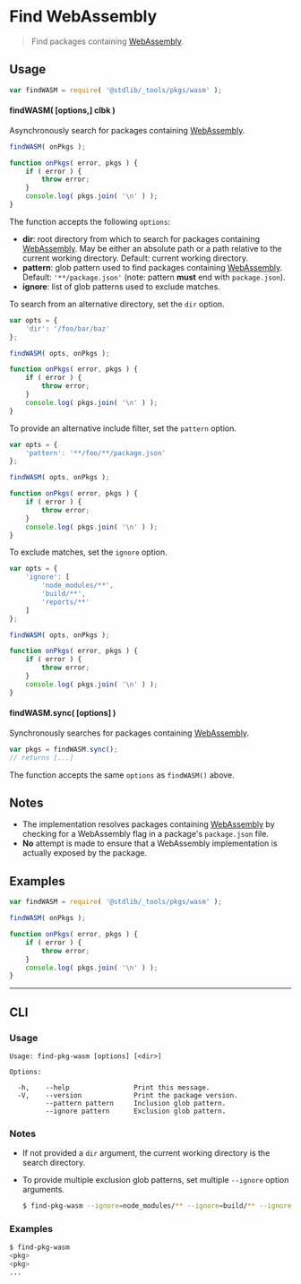 # Find WebAssembly

> Find packages containing [WebAssembly][webassembly].

<section class="usage">

## Usage

```javascript
var findWASM = require( '@stdlib/_tools/pkgs/wasm' );
```

#### findWASM( \[options,] clbk )

Asynchronously search for packages containing [WebAssembly][webassembly].

```javascript
findWASM( onPkgs );

function onPkgs( error, pkgs ) {
    if ( error ) {
        throw error;
    }
    console.log( pkgs.join( '\n' ) );
}
```

The function accepts the following `options`:

-   **dir**: root directory from which to search for packages containing [WebAssembly][webassembly]. May be either an absolute path or a path relative to the current working directory. Default: current working directory.
-   **pattern**: glob pattern used to find packages containing [WebAssembly][webassembly]. Default: `'**/package.json'` (note: pattern **must** end with `package.json`).
-   **ignore**: list of glob patterns used to exclude matches.

To search from an alternative directory, set the `dir` option.

```javascript
var opts = {
    'dir': '/foo/bar/baz'
};

findWASM( opts, onPkgs );

function onPkgs( error, pkgs ) {
    if ( error ) {
        throw error;
    }
    console.log( pkgs.join( '\n' ) );
}
```

To provide an alternative include filter, set the `pattern` option.

```javascript
var opts = {
    'pattern': '**/foo/**/package.json'
};

findWASM( opts, onPkgs );

function onPkgs( error, pkgs ) {
    if ( error ) {
        throw error;
    }
    console.log( pkgs.join( '\n' ) );
}
```

To exclude matches, set the `ignore` option.

```javascript
var opts = {
    'ignore': [
        'node_modules/**',
        'build/**',
        'reports/**'
    ]
};

findWASM( opts, onPkgs );

function onPkgs( error, pkgs ) {
    if ( error ) {
        throw error;
    }
    console.log( pkgs.join( '\n' ) );
}
```

#### findWASM.sync( \[options] )

Synchronously searches for packages containing [WebAssembly][webassembly].

```javascript
var pkgs = findWASM.sync();
// returns [...]
```

The function accepts the same `options` as `findWASM()` above.

</section>

<!-- /.usage -->

<section class="notes">

## Notes

-   The implementation resolves packages containing [WebAssembly][webassembly] by checking for a WebAssembly flag in a package's `package.json` file. 
-   **No** attempt is made to ensure that a WebAssembly implementation is actually exposed by the package.

</section>

<!-- /.notes -->

<section class="examples">

## Examples

<!-- eslint no-undef: "error" -->

```javascript
var findWASM = require( '@stdlib/_tools/pkgs/wasm' );

findWASM( onPkgs );

function onPkgs( error, pkgs ) {
    if ( error ) {
        throw error;
    }
    console.log( pkgs.join( '\n' ) );
}
```

</section>

<!-- /.examples -->

* * *

<section class="cli">

## CLI

<section class="usage">

### Usage

```text
Usage: find-pkg-wasm [options] [<dir>]

Options:

  -h,    --help                Print this message.
  -V,    --version             Print the package version.
         --pattern pattern     Inclusion glob pattern.
         --ignore pattern      Exclusion glob pattern.
```

</section>

<!-- /.usage -->

<section class="notes">

### Notes

-   If not provided a `dir` argument, the current working directory is the search directory.

-   To provide multiple exclusion glob patterns, set multiple `--ignore` option arguments.

    ```bash
    $ find-pkg-wasm --ignore=node_modules/** --ignore=build/** --ignore=reports/**
    ```

</section>

<!-- /.notes -->

<section class="examples">

### Examples

```bash
$ find-pkg-wasm
<pkg>
<pkg>
...
```

</section>

<!-- /.examples -->

</section>

<!-- /.cli -->

<section class="links">

[webassembly]: http://webassembly.org/

</section>

<!-- /.links -->
